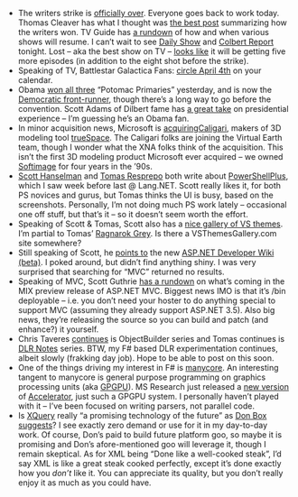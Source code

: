 -   The writers strike is [officially
    over](http://unitedhollywood.blogspot.com/2008/02/letter-from-presidents-to-membership.html).
    Everyone goes back to work today. Thomas Cleaver has what I thought
    was [the best
    post](http://www.thecarpetbaggerreport.com/archives/14553.html)
    summarizing how the writers won. TV Guide has [a
    rundown](http://community.tvguide.com/blog-entry/TVGuide-Editors-Blog/Ausiello-Report/Wga-Strike-Favorite/800032698)
    of how and when various shows will resume. I can’t wait to see
    [Daily Show](http://www.thedailyshow.com) and [Colbert
    Report](http://www.comedycentral.com/shows/the_colbert_report)
    tonight. Lost – aka the best show on TV – [looks
    like](http://community.tvguide.com/blog-entry/TVGuide-Editors-Blog/Ausiello-Report/Exclusive-Ilosti-Boss/800033076)
    it will be getting five more episodes (in addition to the eight shot
    before the strike).
-   Speaking of TV, Battlestar Galactica Fans: [circle April
    4th](http://community.tvguide.com/blog-entry/TVGuide-News-Blog/Todays-News/Battlestar-Galactica-Returns/800032799)
    on your calendar.
-   Obama [won all three](http://www.msnbc.msn.com/id/23123924/)
    “Potomac Primaries” yesterday, and is now the [Democratic
    front-runner](http://firstread.msnbc.msn.com/archive/2008/02/13/661146.aspx),
    though there’s a long way to go before the convention. Scott Adams
    of Dilbert fame has [a great
    take](http://dilbertblog.typepad.com/the_dilbert_blog/2008/02/experience.html)
    on presidential experience – I’m guessing he’s an Obama fan.
-   In minor acquisition news, Microsoft is
    [acquiring](http://virtualearth.spaces.live.com/Blog/cns!2BBC66E99FDCDB98!11432.entry)[Caligari](http://www.caligari.com/),
    makers of 3D modeling tool
    [trueSpace](http://www.caligari.com/Products/trueSpace/tS75/brochure/intro.asp?Cate=BIntro).
    The Caligari folks are joining the Virtual Earth team, though I
    wonder what the XNA folks think of the acquisition. This isn’t the
    first 3D modeling product Microsoft ever acquired – we owned
    [Softimage](http://en.wikipedia.org/wiki/Softimage) for four years
    in the ’90s.
-   [Scott
    Hanselman](http://www.hanselman.com/blog/UsingAnIDEToWritePowerShellScripts.aspx)
    and [Tomas
    Resprepo](http://www.hanselman.com/blog/UsingAnIDEToWritePowerShellScripts.aspx)
    both write about [PowerShellPlus](http://www.powershell.com/plus/),
    which I saw week before last @ Lang.NET. Scott really likes it, for
    both PS novices and gurus, but Tomas thinks the UI is busy, based on
    the screenshots. Personally, I’m not doing much PS work lately –
    occasional one off stuff, but that’s it – so it doesn’t seem worth
    the effort.
-   Speaking of Scott & Tomas, Scott also has a [nice gallery of VS
    themes](http://feeds.feedburner.com/~r/ScottHanselman/~3/231269818/VisualStudioProgrammerThemesGallery.aspx).
    I’m partial to Tomas’ [Ragnarok
    Grey](http://www.winterdom.com/weblog/2007/10/13/RagnarokAVS2005ColorScheme.aspx).
    Is there a VSThemesGallery.com site somewhere?
-   Still speaking of Scott, he [points
    to](http://www.hanselman.com/blog/ASPNETWikiBeta.aspx) the new
    [ASP.NET Developer Wiki (beta)](http://wiki.asp.net/). I poked
    around, but didn’t find anything shiny. I was very surprised that
    searching for “MVC” returned no results.
-   Speaking of MVC, Scott Guthrie [has a
    rundown](http://weblogs.asp.net/scottgu/archive/2008/02/12/asp-net-mvc-framework-road-map-update.aspx)
    on what’s coming in the MIX preview release of ASP.NET MVC. Biggest
    news IMO is that it’s /bin deployable – i.e. you don’t need your
    hoster to do anything special to support MVC (assuming they already
    support ASP.NET 3.5). Also big news, they’re releasing the source so
    you can build and patch (and enhance?) it yourself.
-   Chris Taveres
    [continues](http://www.tavaresstudios.com/Blog/post.aspx?id=3008ff6d-8f02-4dbc-a769-d27273d93e95)
    is ObjectBuilder series and Tomas continues is [DLR
    Notes](http://www.winterdom.com/weblog/2008/02/13/DLRNotes4.aspx)
    series. BTW, my F\# based DLR experimentation continues, albeit
    slowly (frakking day job). Hope to be able to post on this soon.
-   One of the things driving my interest in F\# is
    [manycore](http://en.wikipedia.org/wiki/Manycore_processing_unit).
    An interesting tangent to manycore is general purpose programming on
    graphics processing units (aka
    [GPGPU](http://en.wikipedia.org/wiki/GPGPU)). MS Research just
    released a [new
    version](http://research.microsoft.com/research/downloads/Details/648909e1-cb85-46c4-9a94-3cca55971b1d/Details.aspx)
    of
    [Accelerator](http://research.microsoft.com/research/pubs/view.aspx?tr_id=1040&0sr=a),
    just such a GPGPU system. I personally haven’t played with it – I’ve
    been focused on writing parsers, not parallel code.
-   Is [XQuery](http://en.wikipedia.org/wiki/XQuery) really “a promising
    technology of the future” as [Don Box
    suggests](http://pluralsight.com/blogs/dbox/archive/2008/02/07/50180.aspx)?
    I see exactly zero demand or use for it in my day-to-day work. Of
    course, Don’s paid to build future platform goo, so maybe it is
    promising and Don’s afore-mentioned goo will leverage it, though I
    remain skeptical. As for XML being “Done like a well-cooked steak”,
    I’d say XML is like a great steak cooked perfectly, except it’s done
    exactly how you *don’t* like it. You can appreciate its quality, but
    you don’t really enjoy it as much as you could have.

